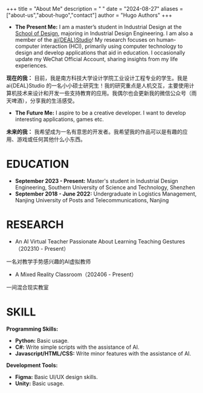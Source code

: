 +++
title = "About Me"
description = " "
date = "2024-08-27"
aliases = ["about-us","about-hugo","contact"]
author = "Hugo Authors"
+++

-  **The Present Me:** I am a master’s student in Industrial Design at the [School of Design](https://designschool.sustech.edu.cn/cn), majoring in Industrial Design Engineering. I am also a member of the [ai{DEAL}Studio](https://www.anpengcheng.cn/)! My research focuses on human-computer interaction (HCI), primarily using computer technology to design and develop applications that aid in education. I occasionally update my WeChat Official Account, sharing insights from my life experiences.

**现在的我：** 目前，我是南方科技大学设计学院工业设计工程专业的学生。我是 ai{DEAL}Studio 的一名小小硕士研究生！我的研究重点是人机交互，主要使用计算机技术来设计和开发一些支持教育的应用。我偶尔也会更新我的微信公众号（雨天啤酒），分享我的生活感受。
    
- **The Future Me:** I aspire to be a creative developer. I want to develop interesting applications, games etc.
    
**未来的我：** 我希望成为一名有意思的开发者。我希望我的作品可以是有趣的应用、游戏或任何其他什么小东西。

# EDUCATION

- **September 2023 - Present:** Master's student in Industrial Design Engineering, Southern University of Science and Technology, Shenzhen
- **September 2018 - June 2022:** Undergraduate in Logistics Management, Nanjing University of Posts and Telecommunications, Nanjing

# RESEARCH

- An AI Virtual Teacher Passionate About Learning Teaching Gestures（202310   -   Present）

一名对教学手势感兴趣的AI虚拟教师                                                                                  
    
- A Mixed Reality Classroom（202406   -   Present）
    
一间混合现实教室

# SKILL

**Programming Skills:**

- **Python:** Basic usage.
- **C#:** Write simple scripts with the assistance of AI.
- **Javascript/HTML/CSS:** Write minor features with the assistance of AI.

**Development Tools:**

- **Figma:** Basic UI/UX design skills.
- **Unity:** Basic usage.



